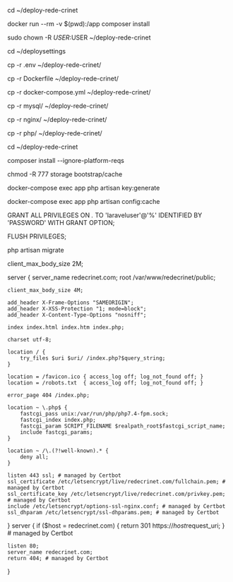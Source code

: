 cd ~/deploy-rede-crinet

docker run --rm -v $(pwd):/app composer install

sudo chown -R $USER:$USER ~/deploy-rede-crinet

cd ~/deploysettings

cp -r .env ~/deploy-rede-crinet/ 

cp -r Dockerfile ~/deploy-rede-crinet/

cp -r docker-compose.yml ~/deploy-rede-crinet/ 

cp -r mysql/ ~/deploy-rede-crinet/

cp -r nginx/ ~/deploy-rede-crinet/

cp -r php/ ~/deploy-rede-crinet/ 

cd ~/deploy-rede-crinet

composer install --ignore-platform-reqs

chmod -R 777 storage bootstrap/cache

docker-compose exec app php artisan key:generate

docker-compose exec app php artisan config:cache

GRANT ALL PRIVILEGES ON *.* TO 'laraveluser'@'%' IDENTIFIED BY 'PASSWORD' WITH GRANT OPTION;

FLUSH PRIVILEGES;

php artisan migrate

client_max_body_size 2M;

server {
    server_name redecrinet.com;
    root /var/www/redecrinet/public;

    client_max_body_size 4M;

    add_header X-Frame-Options "SAMEORIGIN";
    add_header X-XSS-Protection "1; mode=block";
    add_header X-Content-Type-Options "nosniff";

    index index.html index.htm index.php;

    charset utf-8;

    location / {
        try_files $uri $uri/ /index.php?$query_string;
    }

    location = /favicon.ico { access_log off; log_not_found off; }
    location = /robots.txt  { access_log off; log_not_found off; }

    error_page 404 /index.php;

    location ~ \.php$ {
        fastcgi_pass unix:/var/run/php/php7.4-fpm.sock;
        fastcgi_index index.php;
        fastcgi_param SCRIPT_FILENAME $realpath_root$fastcgi_script_name;
        include fastcgi_params;
    }

    location ~ /\.(?!well-known).* {
        deny all;
    }

    listen 443 ssl; # managed by Certbot
    ssl_certificate /etc/letsencrypt/live/redecrinet.com/fullchain.pem; # managed by Certbot
    ssl_certificate_key /etc/letsencrypt/live/redecrinet.com/privkey.pem; # managed by Certbot
    include /etc/letsencrypt/options-ssl-nginx.conf; # managed by Certbot
    ssl_dhparam /etc/letsencrypt/ssl-dhparams.pem; # managed by Certbot

}
server {
    if ($host = redecrinet.com) {
        return 301 https://$host$request_uri;
    } # managed by Certbot


    listen 80;
    server_name redecrinet.com;
    return 404; # managed by Certbot


}
